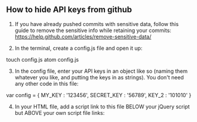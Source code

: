 ## How to hide API keys from github ##

1. If you have already pushed commits with sensitive data, follow this guide to remove the sensitive info while 
retaining your commits: https://help.github.com/articles/remove-sensitive-data/

2. In the terminal, create a config.js file and open it up:

touch config.js
atom config.js

3. In the config file, enter your API keys in an object like so (naming them whatever you like, and putting the keys in 
as strings). You don't need any other code in this file:

var config = {
  MY_KEY : '123456',
  SECRET_KEY : '56789',
  KEY_2 : '101010'
}

4. In your HTML file, add a script link to this file BELOW your jQuery script but ABOVE your own script file links:

<script type='text/javascript' src='config.js'></script>
<script type='text/javascript' src='script.js></script>

5. In your javascript/jquery file (probably script.js), declare variables that point to your API keys in the config file 
like so. Note that the 'config' here refers to the object called 'config', NOT to the file config.js:

var mykey = config.MY_KEY;
var secretkey = config.SECRET_KEY;

6. Be sure to replace every instance of the API keys with these new variables. 
E.g. if you had:
url: 'https//www.whatever.com/?query&sig=12345'
Now you will have:
url: 'https://www.whatever.com/?query&sig=' + mykey

7. In the terminal create a .gitignore file and open in atom. Note the period at the start of the file name: 

touch .gitignore
atom .gitignore

8. In the .gitignore file, enter any file names that you want git NOT to track/commit/push. No other code is necessary. 
In this case you would enter:

config.js

9. Type git st. You should see the .gitignore file ready to be tracked. You should NOT see the config.js file.

10. git add ., and git st again. Make sure the config.js file didn't get added. If everything looks good, you're ready 
to commit and push.

Credit: [Amy Conchie](https://gist.github.com/derzorngottes)